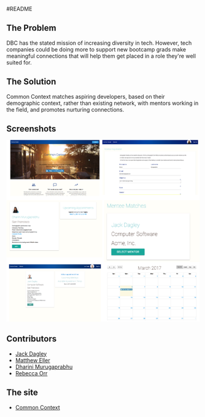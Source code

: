 #README

## The Problem
DBC has the stated mission of increasing diversity in tech. However, tech companies could be doing more to support new bootcamp grads make meaningful connections that will help them get placed in a role they're well suited for.

## The Solution
Common Context matches aspiring developers, based on their demographic context, rather than existing network, with mentors working in the field, and promotes nurturing connections.

## Screenshots
<!--![Splash](/app/assets/images/splash.png)
![Form](/app/assets/images/Form.png)
![Calendar](/app/assets/images/calendar.png)
![Mentor](/app/assets/images/mentor.png)
![Mentee](/app/assets/images/mentee.png)-->
![Collage](/app/assets/images/collage.png)


## Contributors

* [Jack Dagley](https://github.com/jdagley77)
* [Matthew Eller](https://github.com/mattheweller)
* [Dharini Murugaprabhu](https://github.com/dharinim)
* [Rebecca Orr](https://github.com/rreorr)

## The site

* [Common Context](http://www.commoncontext.info/)

